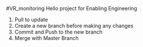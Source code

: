 #VR_monitoring
Hello
project for Enabling Engineering


1) Pull to update
2) Create a new branch before making any changes
3) Commit and Push to the new branch
4) Merge with Master Branch
